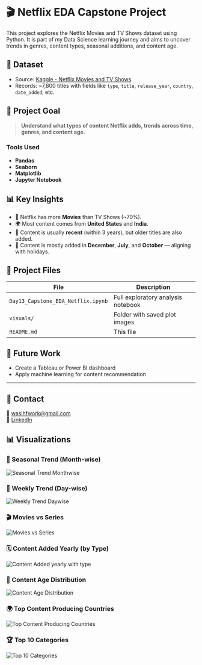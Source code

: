 # 🎬 Netflix EDA Capstone Project

This project explores the Netflix Movies and TV Shows dataset using Python. It is part of my Data Science learning journey and aims to uncover trends in genres, content types, seasonal additions, and content age.

## 📁 Dataset
- Source: [Kaggle - Netflix Movies and TV Shows](https://www.kaggle.com/datasets/shivamb/netflix-shows)
- Records: ~7,800 titles with fields like `type`, `title`, `release_year`, `country`, `date_added`, etc.

## 🧠 Project Goal

> **Understand what types of content Netflix adds, trends across time, genres, and content age.**

### Tools Used
- **Pandas**
- **Seaborn**
- **Matplotlib**
- **Jupyter Notebook**

## 📊 Key Insights

- 🎥 Netflix has more **Movies** than TV Shows (~70%).
- 🌍 Most content comes from **United States** and **India**.
- 🧓 Content is usually **recent** (within 3 years), but older titles are also added.
- 📅 Content is mostly added in **December**, **July**, and **October** — aligning with holidays.

## 📁 Project Files

| File | Description |
|------|-------------|
| `Day13_Capstone_EDA_Netflix.ipynb` | Full exploratory analysis notebook |
| `visuals/` | Folder with saved plot images |
| `README.md` | This file |

## 📌 Future Work

- Create a Tableau or Power BI dashboard
- Apply machine learning for content recommendation

---

## 🔗 Contact

📧 wasihfwork@gmail.com  
📎 [LinkedIn](www.linkedin.com/in/sahfeerul-wasihf)  


## 📊 Visualizations

### 📅 Seasonal Trend (Month-wise)
![Seasonal Trend Monthwise](visuals/Seasonal%20trend%20monthwise.png)

### 📆 Weekly Trend (Day-wise)
![Weekly Trend Daywise](visuals/Weekly%20trend%20daywise.png)

### 🎬 Movies vs Series
![Movies vs Series](visuals/Movies%20vs%20Series.png)

### 🗓️ Content Added Yearly (by Type)
![Content Added yearly with type](visuals/Content%20Added%20yearly%20with%20type.png)

### 🧓 Content Age Distribution
![Content Age Distribution](visuals/Content%20age%20distribution.png)

### 🌍 Top Content Producing Countries
![Top Content Producing Countries](visuals/Top%20content%20producing%20Countries.png)

### 🏆 Top 10 Categories
![Top 10 Categories](visuals/Top%2010%20Categories.png)


